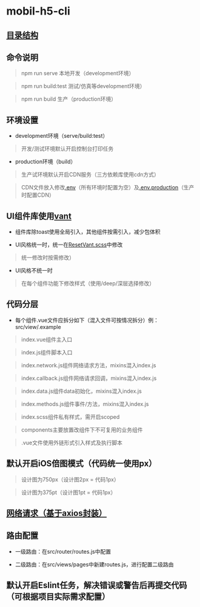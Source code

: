 # mobil-h5-cli

## [目录结构](./markdown/tree.md)


## 命令说明

> npm run serve 本地开发（development环境）

> npm run build:test 测试/仿真等development环境）

> npm run build 生产（production环境）

## 环境设置

- development环境（serve/build:test）

> 开发/测试环境默认开启控制台打印任务

- production环境（build）

> 生产试环境默认开启CDN服务（三方依赖库使用cdn方式）

> CDN文件放入修改[.env](./.env)（所有环境时配置为空）及[.env.production](.env.production)（生产时配置CDN）

## UI组件库使用[vant](https://youzan.github.io/vant/#/zh-CN/)

- 组件库除toast使用全局引入，其他组件按需引入，减少包体积

- UI风格统一时，统一在[ResetVant.scss](./src/assets/style/ResetVant.scss)中修改

> 统一修改时按需修改）

- UI风格不统一时

> 在每个组件功能下修改样式（使用/deep/深层选择修改）


## 代码分层

- 每个组件.vue文件应拆分如下（混入文件可按情况拆分）例：src/view/.example

> index.vue组件主入口

> index.js组件脚本入口

> index.network.js组件网络请求方法，mixins混入index.js

> index.callback.js组件网络请求回调，mixins混入index.js

> index.data.js组件data初始化，mixins混入index.js

> index.methods.js组件事件/方法，mixins混入index.js

> index.scss组件私有样式，需开启scoped

> components主要放置改组件下不可复用的业务组件

> .vue文件使用外链形式引入样式及执行脚本

## 默认开启iOS倍图模式（代码统一使用px）

> 设计图为750px（设计图2px = 代码1px）

> 设计图为375pt（设计图1pt = 代码1px）

## [网络请求（基于axios封装）](./markdown/axios.md)

## 路由配置

- 一级路由：在src/router/routes.js中配置

- 二级路由：在src/views/pages中新建routes.js，进行配置二级路由

## 默认开启Eslint任务，解决错误或警告后再提交代码（可根据项目实际需求配置）
